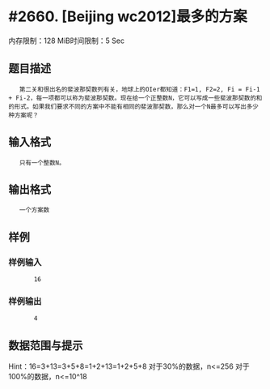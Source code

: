 # #2660. [Beijing wc2012]最多的方案

内存限制：128 MiB时间限制：5 Sec

## 题目描述

       第二关和很出名的斐波那契数列有关，地球上的OIer都知道：F1=1, F2=2, Fi = Fi-1 + Fi-2，每一项都可以称为斐波那契数。现在给一个正整数N，它可以写成一些斐波那契数的和的形式。如果我们要求不同的方案中不能有相同的斐波那契数，那么对一个N最多可以写出多少种方案呢？

## 输入格式

       只有一个整数N。

## 输出格式

       一个方案数

## 样例

### 样例输入

    
           16
    
    

### 样例输出

    
           4
    

## 数据范围与提示


Hint：16=3+13=3+5+8=1+2+13=1+2+5+8
对于30%的数据，n<=256
对于100%的数据，n<=10^18
